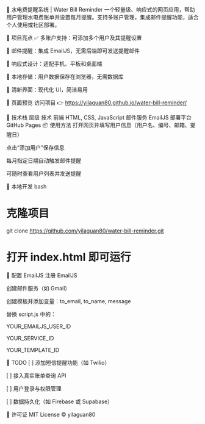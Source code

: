 🌊 水电费提醒系统 | Water Bill Reminder
一个轻量级、响应式的网页应用，帮助用户管理水电费账单并设置每月提醒。支持多账户管理，集成邮件提醒功能，适合个人使用或社区部署。

<!-- 可替换为实际截图 -->

🚀 项目亮点
✅ 多账户支持：可添加多个用户及其提醒设置

📩 邮件提醒：集成 EmailJS，无需后端即可发送提醒邮件

📱 响应式设计：适配手机、平板和桌面端

💾 本地存储：用户数据保存在浏览器，无需数据库

🎨 清新界面：现代化 UI，简洁易用

📸 页面预览
访问项目 👉 https://yilaguan80.github.io/water-bill-reminder/

🧰 技术栈
层级	技术
前端	HTML, CSS, JavaScript
邮件服务	EmailJS
部署平台	GitHub Pages
📦 使用方法
打开网页并填写用户信息（用户名、编号、邮箱、提醒日）

点击“添加用户”保存信息

每月指定日期自动触发邮件提醒

可随时查看用户列表并发送提醒

🔧 本地开发
bash
# 克隆项目
git clone https://github.com/yilaguan80/water-bill-reminder.git

# 打开 index.html 即可运行
📩 配置 EmailJS
注册 EmailJS

创建邮件服务（如 Gmail）

创建模板并添加变量：to_email, to_name, message

替换 script.js 中的：

YOUR_EMAILJS_USER_ID

YOUR_SERVICE_ID

YOUR_TEMPLATE_ID

🧠 TODO
[ ] 添加短信提醒功能（如 Twilio）

[ ] 接入真实账单查询 API

[ ] 用户登录与权限管理

[ ] 数据持久化（如 Firebase 或 Supabase）

📄 许可证
MIT License © yilaguan80
